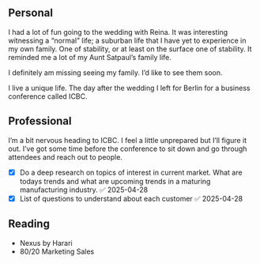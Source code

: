 ## Personal
I had a lot of fun going to the wedding with Reina. It was interesting witnessing a “normal” life; a suburban life that I have yet to experience in my own family. One of stability, or at least on the surface one of stability. It reminded me a lot of my Aunt Satpaul’s family life.

I definitely am missing seeing my family. I’d like to see them soon.

I live a unique life. The day after the wedding I left for Berlin for a business conference called ICBC.

## Professional
I’m a bit nervous heading to ICBC. I feel a little unprepared but I’ll figure it out. I’ve got some time before the conference to sit down and go through attendees and reach out to people.

- [x] Do a deep research on topics of interest in current market. What are todays trends and what are upcoming trends in a maturing manufacturing industry. ✅ 2025-04-28
- [x] List of questions to understand about each customer ✅ 2025-04-28
## Reading
- Nexus by Harari
- 80/20 Marketing Sales
